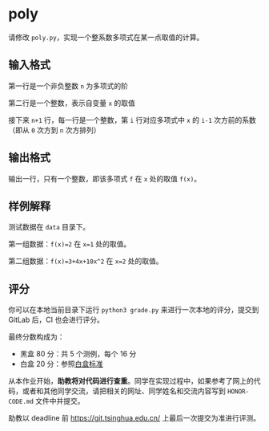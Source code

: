 # poly

请修改 `poly.py`，实现一个整系数多项式在某一点取值的计算。

## 输入格式

第一行是一个非负整数 `n` 为多项式的阶

第二行是一个整数，表示自变量 `x` 的取值

接下来 `n+1` 行，每一行是一个整数，第 `i` 行对应多项式中 `x` 的 `i-1` 次方前的系数（即从 `0` 次方到 `n` 次方排列）

## 输出格式

输出一行，只有一个整数，即该多项式 `f` 在 `x` 处的取值 `f(x)`。

## 样例解释

测试数据在 `data` 目录下。

第一组数据：`f(x)=2` 在 `x=1` 处的取值。

第二组数据：`f(x)=3+4x+10x^2` 在 `x=2` 处的取值。

## 评分

你可以在本地当前目录下运行 `python3 grade.py` 来进行一次本地的评分，提交到 GitLab 后，CI 也会进行评分。

最终分数构成为：

* 黑盒 80 分：共 5 个测例，每个 16 分
* 白盒 20 分：参照[白盒标准](https://physics-data.meow.plus/faq/whitebox/)

从本作业开始，**助教将对代码进行查重**。同学在实现过程中，如果参考了网上的代码，或者和其他同学交流，请把相关的网址、同学姓名和交流内容写到 `HONOR-CODE.md` 文件中并提交。

助教以 deadline 前 <https://git.tsinghua.edu.cn/> 上最后一次提交为准进行评测。
